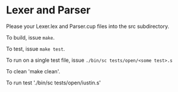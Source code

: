 # Lexer and Parser

Please your Lexer.lex and Parser.cup files into the src subdirectory.

To build, issue `make`.

To test, issue `make test`.

To run on a single test file, issue `./bin/sc tests/open/<some test>.s`

To clean 'make clean'.

To run test './bin/sc tests/open/iustin.s'
